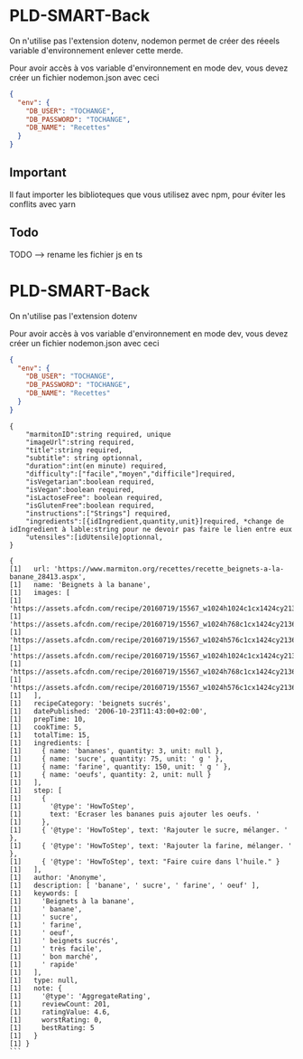 # PLD-SMART-Back

On n'utilise pas l'extension dotenv, nodemon permet de créer des réeels variable d'environnement enlever cette merde.

Pour avoir accès à vos variable d'environnement en mode dev, vous devez créer un fichier nodemon.json avec ceci

```json
{
  "env": {
    "DB_USER": "TOCHANGE",
    "DB_PASSWORD": "TOCHANGE",
    "DB_NAME": "Recettes"
  }
}
```

## Important

Il faut importer les biblioteques que vous utilisez avec npm, pour éviter les conflits avec yarn

## Todo

TODO --> rename les fichier js en ts

# PLD-SMART-Back

On n'utilise pas l'extension dotenv

Pour avoir accès à vos variable d'environnement en mode dev, vous devez créer un fichier nodemon.json avec ceci

```json
{
  "env": {
    "DB_USER": "TOCHANGE",
    "DB_PASSWORD": "TOCHANGE",
    "DB_NAME": "Recettes"
  }
}
```

```
{
    "marmitonID":string required, unique
    "imageUrl":string required,
    "title":string required,
    "subtitle": string optionnal,
    "duration":int(en minute) required,
    "difficulty":["facile","moyen","difficile"]required,
    "isVegetarian":boolean required,
    "isVegan":boolean required,
    "isLactoseFree": boolean required,
    "isGlutenFree":boolean required,
    "instructions":["Strings"] required,
    "ingredients":[{idIngredient,quantity,unit}]required, *change de idIngredient à lable:string pour ne devoir pas faire le lien entre eux
    "utensiles":[idUtensile]optionnal,
}
```

````
{
[1]   url: 'https://www.marmiton.org/recettes/recette_beignets-a-la-banane_28413.aspx',
[1]   name: 'Beignets à la banane',
[1]   images: [
[1]     'https://assets.afcdn.com/recipe/20160719/15567_w1024h1024c1cx1424cy2136.webp',
[1]     'https://assets.afcdn.com/recipe/20160719/15567_w1024h768c1cx1424cy2136.webp',
[1]     'https://assets.afcdn.com/recipe/20160719/15567_w1024h576c1cx1424cy2136.webp',
[1]     'https://assets.afcdn.com/recipe/20160719/15567_w1024h1024c1cx1424cy2136.jpg',
[1]     'https://assets.afcdn.com/recipe/20160719/15567_w1024h768c1cx1424cy2136.jpg',
[1]     'https://assets.afcdn.com/recipe/20160719/15567_w1024h576c1cx1424cy2136.jpg'
[1]   ],
[1]   recipeCategory: 'beignets sucrés',
[1]   datePublished: '2006-10-23T11:43:00+02:00',
[1]   prepTime: 10,
[1]   cookTime: 5,
[1]   totalTime: 15,
[1]   ingredients: [
[1]     { name: 'bananes', quantity: 3, unit: null },
[1]     { name: 'sucre', quantity: 75, unit: ' g ' },
[1]     { name: 'farine', quantity: 150, unit: ' g ' },
[1]     { name: 'oeufs', quantity: 2, unit: null }
[1]   ],
[1]   step: [
[1]     {
[1]       '@type': 'HowToStep',
[1]       text: 'Ecraser les bananes puis ajouter les oeufs. '
[1]     },
[1]     { '@type': 'HowToStep', text: 'Rajouter le sucre, mélanger. ' },
[1]     { '@type': 'HowToStep', text: 'Rajouter la farine, mélanger. ' },
[1]     { '@type': 'HowToStep', text: "Faire cuire dans l'huile." }
[1]   ],
[1]   author: 'Anonyme',
[1]   description: [ 'banane', ' sucre', ' farine', ' oeuf' ],
[1]   keywords: [
[1]     'Beignets à la banane',
[1]     ' banane',
[1]     ' sucre',
[1]     ' farine',
[1]     ' oeuf',
[1]     ' beignets sucrés',
[1]     ' très facile',
[1]     ' bon marché',
[1]     ' rapide'
[1]   ],
[1]   type: null,
[1]   note: {
[1]     '@type': 'AggregateRating',
[1]     reviewCount: 201,
[1]     ratingValue: 4.6,
[1]     worstRating: 0,
[1]     bestRating: 5
[1]   }
[1] }
```
````
